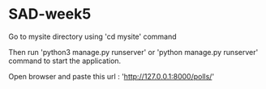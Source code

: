 # SAD-week5

Go to mysite directory using 'cd mysite' command

Then run 'python3 manage.py runserver' or 'python manage.py runserver' command to start the application.

Open browser and paste this url : 'http://127.0.0.1:8000/polls/'
